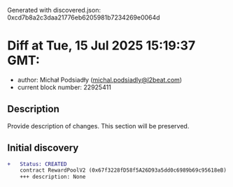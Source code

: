 Generated with discovered.json: 0xcd7b8a2c3daa21776eb6205981b7234269e0064d

# Diff at Tue, 15 Jul 2025 15:19:37 GMT:

- author: Michał Podsiadły (<michal.podsiadly@l2beat.com>)
- current block number: 22925411

## Description

Provide description of changes. This section will be preserved.

## Initial discovery

```diff
+   Status: CREATED
    contract RewardPoolV2 (0x67f3228fD58f5A26D93a5dd0c6989b69c95618eB)
    +++ description: None
```
